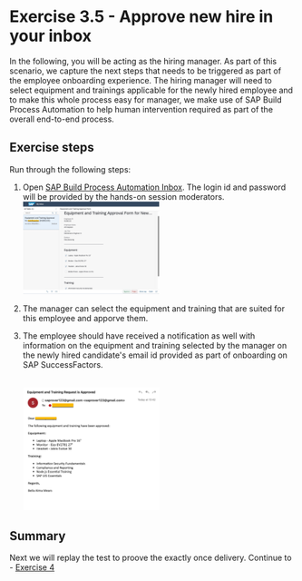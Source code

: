 # Exercise 3.5 - Approve new hire in your inbox

In the following, you will be acting as the hiring manager. 
As part of this scenario, we capture the next steps that needs to be triggered as part of the employee onboarding experience. The hiring manager will need to select equipment and trainings applicable for the newly hired employee and to make this whole process easy for manager, we make use of SAP Build Process Automation to help human intervention required as part of the overall end-to-end process.

## Exercise steps

Run through the following steps:
1. Open [SAP Build Process Automation Inbox](https://teched-2022-in260-tk4694cz.sap-process-automation.cfapps.us10.hana.ondemand.com/comsapspaprocessautomation.comsapspainbox/inbox.html). The login id and password will be provided by the hands-on session moderators.
    <br><img src="/exercises/ex3/images/img314.jpg" width=50% height=50%>
    
2. The manager can select the equipment and training that are suited for this employee and apporve them. 

3. The employee should have received a notification as well with information on the equipment and training selected by the manager on the newly hired candidate's email id provided as part of onboarding on SAP SuccessFactors.

    <br><img src="/exercises/ex3/images/img315.jpg" width=50% height=50%>

## Summary

Next we will replay the test to proove the exactly once delivery. Continue to - [Exercise 4](/exercises/ex4/)
